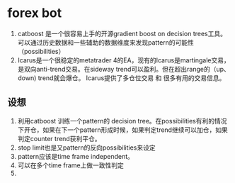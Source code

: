 # forex bot
1. catboost 是一个很容易上手的开源gradient boost on decision trees工具。可以通过历史数据和一些辅助的数据维度来发现pattern的可能性（possibilities）
2. Icarus是一个很稳定的metatrader 4的EA，现有的Icarus是martingale交易，是双向anti-trend交易。在sideway trend可以盈利。但在超出range的（up、down) trend就会爆仓。
Icarus提供了多仓位交易 和 很多有用的交易信息。
## 设想
1. 利用catboost 训练一个pattern的 decision tree。在possibilities有利的情况下开仓，如果在下一个pattern形成时候，如果判定trend继续可以加仓，如果判定counter trend获利平仓。
2. stop limit也是又pattern的反向possibilities来设定
3. pattern应该是time frame independent。
4. 可以在多个time frame上做一致性判定
5. 